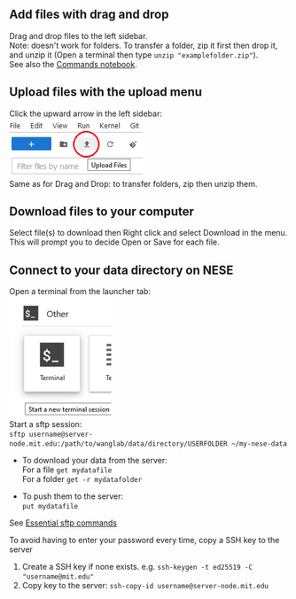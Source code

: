 ## Add files with drag and drop
Drag and drop files to the left sidebar.  
Note: doesn't work for folders. To transfer a folder, zip it first then drop it, and unzip it (Open a terminal then type `unzip "examplefolder.zip"`).  
See also the [Commands notebook](Commands.ipynb).

## Upload files with the upload menu 
Click the upward arrow in the left sidebar:  
![upload icon](content/upload_menu.png)   
Same as for Drag and Drop: to transfer folders, zip then unzip them.  

## Download files to your computer
Select file(s) to download then Right click and select Download in the menu. This will prompt you to decide Open or Save for each file.

## Connect to your data directory on NESE
Open a terminal from the launcher tab:  
![terminal icon](content/launcher_terminal.png)  
Start a sftp session:   
`sftp username@server-node.mit.edu:/path/to/wanglab/data/directory/USERFOLDER ~/my-nese-data`  
  
* To download your data from the server:   
   For a file `get mydatafile`  
   For a folder `get -r mydatafolder` 
   
* To push them to the server:  
    `put mydatafile`  
    

 See [Essential sftp commands](https://docs.oracle.com/cd/E26502_01/html/E29001/remotehowtoaccess-14.html)

To avoid having to enter your password every time, copy a SSH key to the server
1. Create a SSH key if none exists. e.g. `ssh-keygen -t ed25519 -C "username@mit.edu"`
2. Copy key to the server: `ssh-copy-id username@server-node.mit.edu`

   




